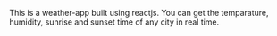 This is a weather-app built using reactjs. 
You can get the temparature, humidity, sunrise and sunset time of any city in real time.  
